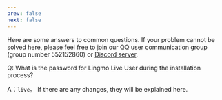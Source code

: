 ```yaml
---
prev: false
next: false
---
```


Here are some answers to common questions. If your problem cannot be solved here, please feel free to join our QQ user communication group (group number 552152860) or [Discord server](https://discord.gg/NP2fsr9dPd).

Q: What is the password for Lingmo Live User during the installation process?

A：`live`。 If there are any changes, they will be explained here.